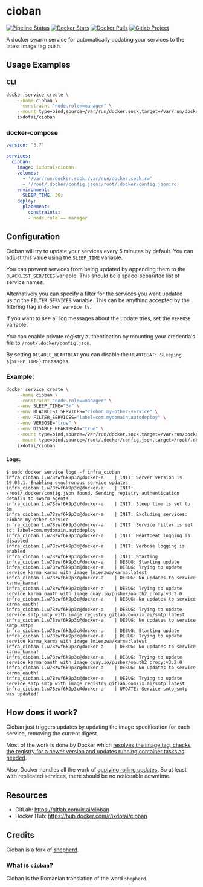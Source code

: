 # cioban

[![Pipeline Status](https://gitlab.com/ix.ai/cioban/badges/master/pipeline.svg)](https://gitlab.com/ix.ai/cioban/)
[![Docker Stars](https://img.shields.io/docker/stars/ixdotai/cioban.svg)](https://hub.docker.com/r/ixdotai/cioban/)
[![Docker Pulls](https://img.shields.io/docker/pulls/ixdotai/cioban.svg)](https://hub.docker.com/r/ixdotai/cioban/)
[![Gitlab Project](https://img.shields.io/badge/GitLab-Project-554488.svg)](https://gitlab.com/ix.ai/cioban/)


A docker swarm service for automatically updating your services to the latest image tag push.

## Usage Examples

### CLI
```sh
docker service create \
    --name cioban \
    --constraint "node.role==manager" \
    --mount type=bind,source=/var/run/docker.sock,target=/var/run/docker.sock,rw \
    ixdotai/cioban
```

### docker-compose
```yml
version: "3.7"

services:
  cioban:
    image: ixdotai/cioban
    volumes:
      - '/var/run/docker.sock:/var/run/docker.sock:rw'
      - '/root/.docker/config.json:/root/.docker/config.json:ro'
    environment:
      SLEEP_TIME: 30s
    deploy:
      placement:
        constraints:
        - node.role == manager
```

## Configuration
Cioban will try to update your services every 5 minutes by default. You can adjust this value using the `SLEEP_TIME` variable.

You can prevent services from being updated by appending them to the `BLACKLIST_SERVICES` variable. This should be a space-separated list of service names.

Alternatively you can specify a filter for the services you want updated using the `FILTER_SERVICES` variable. This can be anything accepted by the filtering flag in `docker service ls`.

If you want to see all log messages about the update tries, set the `VERBOSE` variable.

You can enable private registry authentication by mounting your credentials file to `/root/.docker/config.json`.

By setting `DISABLE_HEARTBEAT` you can disable the `HEARTBEAT: Sleeping ${SLEEP_TIME}` messages.

### Example:
```sh
docker service create \
    --name cioban \
    --constraint "node.role==manager" \
    --env SLEEP_TIME="3m" \
    --env BLACKLIST_SERVICES="cioban my-other-service" \
    --env FILTER_SERVICES="label=com.mydomain.autodeploy" \
    --env VERBOSE="true" \
    --env DISABLE_HEARTBEAT="true" \
    --mount type=bind,source=/var/run/docker.sock,target=/var/run/docker.sock,rw \
    --mount type=bind,source=/root/.docker/config.json,target=/root/.docker/config.json,ro \
    ixdotai/cioban
```

#### Logs:
```
$ sudo docker service logs -f infra_cioban
infra_cioban.1.w78zwf6k9p3c@docker-a    | INIT: Server version is 19.03.1. Enabling synchronous service updates
infra_cioban.1.w78zwf6k9p3c@docker-a    | INIT: /root/.docker/config.json found. Sending registry authentication details to swarm agents
infra_cioban.1.w78zwf6k9p3c@docker-a    | INIT: Sleep time is set to 3m
infra_cioban.1.w78zwf6k9p3c@docker-a    | INIT: Excluding services: cioban my-other-service
infra_cioban.1.w78zwf6k9p3c@docker-a    | INIT: Service filter is set to: label=com.mydomain.autodeploy
infra_cioban.1.w78zwf6k9p3c@docker-a    | INIT: Heartbeat logging is disabled
infra_cioban.1.w78zwf6k9p3c@docker-a    | INIT: Verbose logging is enabled
infra_cioban.1.w78zwf6k9p3c@docker-a    | INIT: Starting
infra_cioban.1.w78zwf6k9p3c@docker-a    | DEBUG: Starting update
infra_cioban.1.w78zwf6k9p3c@docker-a    | DEBUG: Trying to update service karma_karma with image lmierzwa/karma:latest
infra_cioban.1.w78zwf6k9p3c@docker-a    | DEBUG: No updates to service karma_karma!
infra_cioban.1.w78zwf6k9p3c@docker-a    | DEBUG: Trying to update service karma_oauth with image quay.io/pusher/oauth2_proxy:v3.2.0
infra_cioban.1.w78zwf6k9p3c@docker-a    | DEBUG: No updates to service karma_oauth!
infra_cioban.1.w78zwf6k9p3c@docker-a    | DEBUG: Trying to update service smtp_smtp with image registry.gitlab.com/ix.ai/smtp:latest
infra_cioban.1.w78zwf6k9p3c@docker-a    | DEBUG: No updates to service smtp_smtp!
infra_cioban.1.w78zwf6k9p3c@docker-a    | DEBUG: Starting update
infra_cioban.1.w78zwf6k9p3c@docker-a    | DEBUG: Trying to update service karma_karma with image lmierzwa/karma:latest
infra_cioban.1.w78zwf6k9p3c@docker-a    | DEBUG: No updates to service karma_karma!
infra_cioban.1.w78zwf6k9p3c@docker-a    | DEBUG: Trying to update service karma_oauth with image quay.io/pusher/oauth2_proxy:v3.2.0
infra_cioban.1.w78zwf6k9p3c@docker-a    | DEBUG: No updates to service karma_oauth!
infra_cioban.1.w78zwf6k9p3c@docker-a    | DEBUG: Trying to update service smtp_smtp with image registry.gitlab.com/ix.ai/smtp:latest
infra_cioban.1.w78zwf6k9p3c@docker-a    | UPDATE: Service smtp_smtp was updated!

```
## How does it work?
Cioban just triggers updates by updating the image specification for each service, removing the current digest.

Most of the work is done by Docker which [resolves the image tag, checks the registry for a newer version and updates running container tasks as needed](https://docs.docker.com/engine/swarm/services/#update-a-services-image-after-creation).

Also, Docker handles all the work of [applying rolling updates](https://docs.docker.com/engine/swarm/swarm-tutorial/rolling-update/). So at least with replicated services, there should be no noticeable downtime.

## Resources
* GitLab: https://gitlab.com/ix.ai/cioban
* Docker Hub: https://hub.docker.com/r/ixdotai/cioban

## Credits
Cioban is a fork of [shepherd](https://github.com/djmaze/shepherd).

### What is `cioban`?
Cioban is the Romanian translation of the word `shepherd`.
